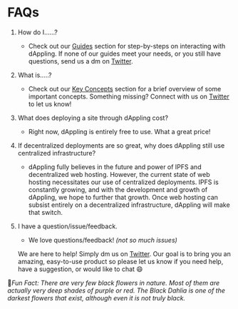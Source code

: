 # FAQs

1. How do I......?
   * Check out our [Guides](../guides/) section for step-by-steps on interacting with dAppling. If none of our guides meet your needs, or you still have questions, send us a dm on [Twitter](https://twitter.com/dApplingNetwork).
2. What is.....?
   * Check out our [Key Concepts](../key-concepts/) section for a brief overview of some important concepts. Something missing? Connect with us on [Twitter](https://twitter.com/dApplingNetwork) to let us know!
3. What does deploying a site through dAppling cost?
   * Right now, dAppling is entirely free to use. What a great price!
4. If decentralized deployments are so great, why does dAppling still use centralized infrastructure?
   * dAppling fully believes in the future and power of IPFS and decentralized web hosting. However, the current state of web hosting necessitates our use of centralized deployments. IPFS is constantly growing, and with the development and growth of dAppling, we hope to further that growth. Once web hosting can subsist entirely on a decentralized infrastructure, dAppling will make that switch.
5.  I have a question/issue/feedback.

    * We love questions/feedback! _(not so much issues)_&#x20;

    We are here to help! Simply dm us on [Twitter](https://twitter.com/dApplingNetwork). Our goal is to bring you an amazing, easy-to-use product so please let us know if you need help, have a suggestion, or would like to chat :smile:&#x20;

:cactus:_Fun Fact: There are very few black flowers in nature. Most of them are actually very deep shades of purple or red. The Black Dahlia is one of the darkest flowers that exist, although even it is not truly black._

